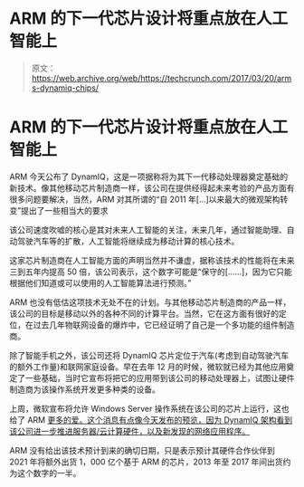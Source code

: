 # ARM 的下一代芯片设计将重点放在人工智能上 

> 原文：<https://web.archive.org/web/https://techcrunch.com/2017/03/20/arms-dynamiq-chips/>

# ARM 的下一代芯片设计将重点放在人工智能上

ARM 今天公布了 DynamIQ，这是一项据称将为其下一代移动处理器奠定基础的新技术。像其他移动芯片制造商一样，该公司在提供经得起未来考验的产品方面有很多问题要解决，当然，ARM 对其所谓的“自 2011 年[…]以来最大的微观架构转变”提出了一些相当大的要求

该公司速度吹嘘的核心是其对未来人工智能的关注，未来几年，通过智能助理、自动驾驶汽车等的扩散，人工智能将继续成为移动计算的核心技术。

这家芯片制造商在人工智能方面的声明当然并不谦虚，据称该技术的性能将在未来三到五年内提高 50 倍，该公司表示，这个数字可能是“保守的[……]，因为它只能根据他们知道或可以使用的人工智能算法进行预测。”

ARM 也没有低估这项技术无处不在的计划。与其他移动芯片制造商的产品一样，该公司的目标是移动以外的各种不同的计算平台。当然，它在这方面有很好的定位，在过去几年物联网设备的爆炸中，它已经证明了自己是一个多功能的组件制造商。

除了智能手机之外，该公司还将 DynamIQ 芯片定位于汽车(考虑到自动驾驶汽车的额外工作量)和联网家庭设备。早在去年 12 月的时候，微软就已经为其他应用奠定了一些基础，当时它宣布将把它的应用带到该公司的移动处理器上，试图让硬件制造商为该操作系统开发更多种类的设备。

上周，微软宣布将允许 Windows Server 操作系统在该公司的芯片上运行，这也给了 ARM [更多的爱。这个消息有点像今天发布的预览，因为 DynamIQ 架构看到该公司进一步推进服务器/云计算硬件，以及新发现的网络应用程序。](https://web.archive.org/web/20221025223250/https://azure.microsoft.com/en-us/blog/enabling-cloud-workloads-through-innovations-in-silicon/)

ARM 没有给出该技术预计到来的确切日期，只是表示预计其硬件合作伙伴到 2021 年将额外出货 1，000 亿个基于 ARM 的芯片，2013 年至 2017 年间出货约为这个数字的一半。